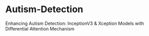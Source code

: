 # Autism-Detection
Enhancing Autism Detection: InceptionV3 &amp; Xception Models with Differential Attention Mechanism
